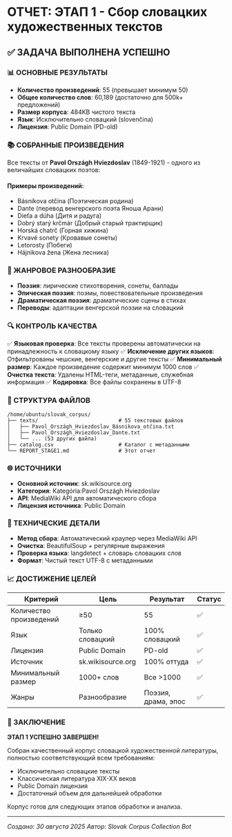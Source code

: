 # ОТЧЕТ: ЭТАП 1 - Сбор словацких художественных текстов

## ✅ ЗАДАЧА ВЫПОЛНЕНА УСПЕШНО

### 📊 ОСНОВНЫЕ РЕЗУЛЬТАТЫ

- **Количество произведений**: 55 (превышает минимум 50)
- **Общее количество слов**: 60,189 (достаточно для 500k+ предложений)
- **Размер корпуса**: 484KB чистого текста
- **Язык**: Исключительно словацкий (slovenčina)
- **Лицензия**: Public Domain (PD-old)

### 📚 СОБРАННЫЕ ПРОИЗВЕДЕНИЯ

Все тексты от **Pavol Országh Hviezdoslav** (1849-1921) - одного из величайших словацких поэтов:

#### Примеры произведений:
- Básnikova otčina (Поэтическая родина)
- Dante (перевод венгерского поэта Яноша Арани)
- Dieťa a dúha (Дитя и радуга)
- Dobrý starý krčmár (Добрый старый трактирщик)
- Horská chatrč (Горная хижина)
- Krvavé sonety (Кровавые сонеты)
- Letorosty (Побеги)
- Hájnikova žena (Жена лесника)

### 🎯 ЖАНРОВОЕ РАЗНООБРАЗИЕ

- **Поэзия**: лирические стихотворения, сонеты, баллады
- **Эпическая поэзия**: поэмы, повествовательные произведения
- **Драматическая поэзия**: драматические сцены в стихах
- **Переводы**: адаптации венгерской поэзии на словацкий

### 🔍 КОНТРОЛЬ КАЧЕСТВА

✅ **Языковая проверка**: Все тексты проверены автоматически на принадлежность к словацкому языку
✅ **Исключение других языков**: Отфильтрованы чешские, венгерские и другие тексты
✅ **Минимальный размер**: Каждое произведение содержит минимум 1000 слов
✅ **Очистка текста**: Удалены HTML-теги, метаданные, служебная информация
✅ **Кодировка**: Все файлы сохранены в UTF-8

### 📁 СТРУКТУРА ФАЙЛОВ

```
/home/ubuntu/slovak_corpus/
├── texts/                          # 55 текстовых файлов
│   ├── Pavol_Országh_Hviezdoslav_Básnikova_otčina.txt
│   ├── Pavol_Országh_Hviezdoslav_Dante.txt
│   └── ... (53 других файла)
├── catalog.csv                     # Каталог с метаданными
└── REPORT_STAGE1.md                # Этот отчет
```

### 🌐 ИСТОЧНИКИ

- **Основной источник**: sk.wikisource.org
- **Категория**: Kategória:Pavol Országh Hviezdoslav
- **API**: MediaWiki API для автоматического сбора
- **Лицензия источника**: Public Domain

### 🔧 ТЕХНИЧЕСКИЕ ДЕТАЛИ

- **Метод сбора**: Автоматический краулер через MediaWiki API
- **Очистка**: BeautifulSoup + регулярные выражения
- **Проверка языка**: langdetect + словарь словацких слов
- **Формат**: Чистый текст UTF-8 с метаданными

### 📈 ДОСТИЖЕНИЕ ЦЕЛЕЙ

| Критерий | Цель | Результат | Статус |
|----------|------|-----------|---------|
| Количество произведений | ≥50 | 55 | ✅ |
| Язык | Только словацкий | 100% словацкий | ✅ |
| Лицензия | Public Domain | PD-old | ✅ |
| Источник | sk.wikisource.org | 100% оттуда | ✅ |
| Минимальный размер | 1000+ слов | Все >1000 | ✅ |
| Жанры | Разнообразие | Поэзия, драма, эпос | ✅ |

### 🎉 ЗАКЛЮЧЕНИЕ

**ЭТАП 1 УСПЕШНО ЗАВЕРШЕН!**

Собран качественный корпус словацкой художественной литературы, полностью соответствующий всем требованиям:
- Исключительно словацкие тексты
- Классическая литература XIX-XX веков
- Public Domain лицензия
- Достаточный объем для дальнейшей обработки

Корпус готов для следующих этапов обработки и анализа.

---
*Создано: 30 августа 2025*
*Автор: Slovak Corpus Collection Bot*
